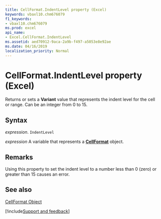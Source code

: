 ```yaml
---
title: CellFormat.IndentLevel property (Excel)
keywords: vbaxl10.chm676079
f1_keywords:
- vbaxl10.chm676079
ms.prod: excel
api_name:
- Excel.CellFormat.IndentLevel
ms.assetid: aed70912-9aca-2a9b-f497-a5053e8e92ae
ms.date: 04/16/2019
localization_priority: Normal
---
```



# CellFormat.IndentLevel property (Excel)

Returns or sets a  **Variant** value that represents the indent level for the cell or range. Can be an integer from 0 to 15.


## Syntax

_expression_. `IndentLevel`

_expression_ A variable that represents a **[CellFormat](Excel.CellFormat.md)** object.


## Remarks

Using this property to set the indent level to a number less than 0 (zero) or greater than 15 causes an error.


## See also


[CellFormat Object](Excel.CellFormat.md)

[!include[Support and feedback](~/includes/feedback-boilerplate.md)]